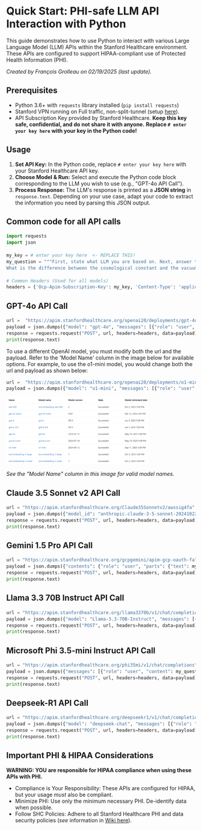 # Quick Start: PHI-safe LLM API Interaction with Python

This guide demonstrates how to use Python to interact with various Large Language Model (LLM) APIs within the Stanford Healthcare environment. These APIs are configured to support HIPAA-compliant use of Protected Health Information (PHI).

*Created by François Grolleau on 02/19/2025 (last update).*

## Prerequisites

- Python 3.6+ with `requests` library installed (`pip install requests`)
- Stanford VPN running on Full traffic, non-split-tunnel (setup [here](https://uit.stanford.edu/service/vpn)).
- API Subscription Key provided by Stanford Healthcare. **Keep this key safe, confidential, and do not share it with anyone.** **Replace `# enter your key here` with your key in the Python code!**

## Usage

1. **Set API Key:** In the Python code, replace `# enter your key here` with your Stanford Healthcare API key.
2. **Choose Model & Run:** Select and execute the Python code block corresponding to the LLM you wish to use (e.g., "GPT-4o API Call").
3. **Process Response:** The LLM's response is printed as a **JSON string** in `response.text`. Depending on your use case, adapt your code to extract the information you need by parsing this JSON output.

## Common code for all API calls

```python
import requests
import json

my_key = # enter your key here  <- REPLACE THIS!
my_question = """First, state what LLM you are based on. Next, answer the following hard physics question.
What is the difference between the cosmological constant and the vacuum energy?"""

# Common Headers (Used for all models)
headers = {'Ocp-Apim-Subscription-Key': my_key, 'Content-Type': 'application/json'}
```

## GPT-4o API Call
```python
url =  "https://apim.stanfordhealthcare.org/openai20/deployments/gpt-4o/chat/completions?api-version=2023-05-15" 
payload = json.dumps({"model": "gpt-4o", "messages": [{"role": "user", "content": my_question}]})
response = requests.request("POST", url, headers=headers, data=payload)
print(response.text)
```
To use a different OpenAI model, you must modify both the url and the payload. Refer to the 'Model Name' column in the image below for available options. For example, to use the o1-mini model, you would change both the url and payload as shown below:
```python
url =  "https://apim.stanfordhealthcare.org/openai20/deployments/o1-mini/chat/completions?api-version=2023-05-15" 
payload = json.dumps({"model": "o1-mini", "messages": [{"role": "user", "content": my_question}]})
```
<img src="openaimodels.png" width="75%" alt="openaimodels">

*See the "Model Name" column in this image for valid model names.*

## Claude 3.5 Sonnet v2 API Call
```python
url = "https://apim.stanfordhealthcare.org/Claude35Sonnetv2/awssig4fa"
payload = json.dumps({"model_id": "anthropic.claude-3-5-sonnet-20241022-v2:0", "prompt_text": my_question})
response = requests.request("POST", url, headers=headers, data=payload) 
print(response.text)
```

## Gemini 1.5 Pro API Call
```python
url = "https://apim.stanfordhealthcare.org/gcpgemini/apim-gcp-oauth-fa" 
payload = json.dumps({"contents": {"role": "user", "parts": {"text": my_question}}, "safety_settings": {"category": "HARM_CATEGORY_SEXUALLY_EXPLICIT", "threshold": "BLOCK_LOW_AND_ABOVE"}, "generation_config": {"temperature": 0.2, "topP": 0.8, "topK": 40}})
response = requests.request("POST", url, headers=headers, data=payload) 
print(response.text)
```

## Llama 3.3 70B Instruct API Call
```python
url = "https://apim.stanfordhealthcare.org/llama3370b/v1/chat/completions" 
payload = json.dumps({"model": "Llama-3.3-70B-Instruct", "messages": [{"role": "user", "content": my_question}]})
response = requests.request("POST", url, headers=headers, data=payload) 
print(response.text)
```

## Microsoft Phi 3.5-mini Instruct API Call
```python
url = "https://apim.stanfordhealthcare.org/phi35mi/v1/chat/completions"
payload = json.dumps({"messages": [{"role": "user", "content": my_question}], "max_tokens": 2048, "temperature": 0.8, "top_p": 0.1, "presence_penalty": 0, "frequency_penalty": 0, "model": "Phi-3.5-mini-instruct"})
response = requests.request("POST", url, headers=headers, data=payload) 
print(response.text)
```

## Deepseek-R1 API Call
```python
url = "https://apim.stanfordhealthcare.org/deepseekr1/v1/chat/completions"
payload = json.dumps({"model": "deepseek-chat", "messages": [{"role": "user", "content": my_question}], "temperature": 0.8, "max_tokens": 4096, "top_p": 1, "stream": False})
response = requests.request("POST", url, headers=headers, data=payload) 
print(response.text)
```

## Important PHI & HIPAA Considerations

**WARNING: YOU are responsible for HIPAA compliance when using these APIs with PHI.**
- Compliance is Your Responsibility: These APIs are configured for HIPAA, but your usage *must* also be compliant. 
- Minimize PHI: Use only the minimum necessary PHI. De-identify data when possible.
- Follow SHC Policies: Adhere to all Stanford Healthcare PHI and data security policies (*see* information in [Wiki here](https://github.com/HealthRex/CDSS/wiki/Data-Usage-Training-and-Agreements)).